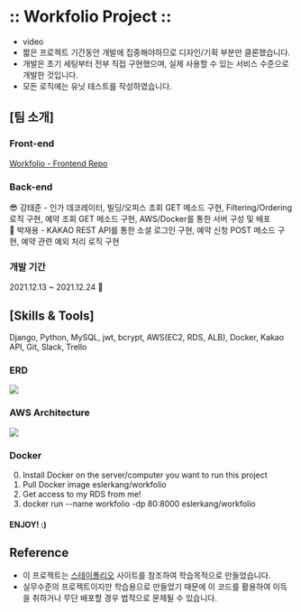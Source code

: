 # :: Workfolio Project ::
- video
- 짧은 프로젝트 기간동안 개발에 집중해야하므로 디자인/기획 부분만 클론했습니다.
- 개발은 초기 세팅부터 전부 직접 구현했으며, 실제 사용할 수 있는 서비스 수준으로 개발한 것입니다.
- 모든 로직에는 유닛 테스트를 작성하였습니다.

## [팀 소개]
### Front-end
[Workfolio - Frontend Repo](https://github.com/wecode-bootcamp-korea/27-2nd-workfolio-frontend)

### Back-end
😎 강태준 - 인가 데코레이터, 빌딩/오피스 조회 GET 메소드 구현, Filtering/Ordering 로직 구현, 예약 조회 GET 메소드 구현, AWS/Docker를 통한 서버 구성 및 배포
<br/>
🤣 박재용 - KAKAO REST API를 통한 소셜 로그인 구현, 예약 신청 POST 메소드 구현, 예약 관련 예외 처리 로직 구현

### 개발 기간
2021.12.13 ~ 2021.12.24 🎄

## [Skills & Tools]
Django, Python, MySQL, jwt, bcrypt, AWS(EC2, RDS, ALB), Docker, Kakao API, Git, Slack, Trello

### ERD
![](https://media.vlpt.us/images/eslerkang/post/999c49fc-107d-48b6-a87d-8713bdb4aa3e/%E1%84%89%E1%85%B3%E1%84%8F%E1%85%B3%E1%84%85%E1%85%B5%E1%86%AB%E1%84%89%E1%85%A3%E1%86%BA%202021-12-24%20%E1%84%8B%E1%85%A9%E1%84%92%E1%85%AE%204.02.24.png)

### AWS Architecture
![](https://media.vlpt.us/images/eslerkang/post/6251ec1c-3e0d-4dea-b0b0-783392059368/django%20(1).png)

### Docker
0. Install Docker on the server/computer you want to run this project
1. Pull Docker image eslerkang/workfolio
2. Get access to my RDS from me!
3. docker run --name workfolio -dp 80:8000 eslerkang/workfolio
#### ENJOY! :)

## Reference
- 이 프로젝트는 [스테이폴리오](https://www.stayfolio.com/) 사이트를 참조하여 학습목적으로 만들었습니다.
- 실무수준의 프로젝트이지만 학습용으로 만들었기 때문에 이 코드를 활용하여 이득을 취하거나 무단 배포할 경우 법적으로 문제될 수 있습니다.
